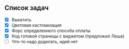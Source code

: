 ## Список задач
- [X] Выкатить
- [X] Цветовая кастомизация
- [X] Форс определенного способа оплаты
- [X] Код готовой страницы с виджетом (предложил Леша)
- [ ] Что-то надо доделать, идей нет
